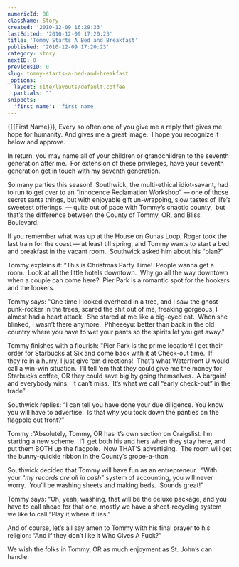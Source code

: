 ```yaml
---
numericId: 88
className: Story
created: '2010-12-09 16:29:33'
lastEdited: '2010-12-09 17:20:23'
title: 'Tommy Starts A Bed and Breakfast'
published: '2010-12-09 17:20:23'
category: story
nextID: 0
previousID: 0
slug: tommy-starts-a-bed-and-breakfast
_options:
  layout: site/layouts/default.coffee
  partials: ""
snippets:
  'first name': 'first name'
---
```

{{{First Name}}}, Every so often one of you give me a reply that gives me hope for humanity. And gives me a great image.&nbsp; I hope you recognize it below and approve.

In return, you may name all of your children or grandchildren to the seventh generation after me.&nbsp; For extension of these privileges, have your seventh generation get in touch with my seventh generation.

So many parties this season!&nbsp; Southwick, the multi-ethical idiot-savant, had to run to get over to an &ldquo;Innocence Reclamation Workshop&rdquo; &mdash; one of those secret santa things, but with enjoyable gift un-wrapping, slow tastes of life&rsquo;s sweetest offerings. &mdash; quite out of pace with Tommy&rsquo;s chaotic county,&nbsp; but that&rsquo;s the difference between the County of Tommy, OR, and Bliss Boulevard.

If you remember what was up at the House on Gunas Loop, Roger took the last train for the coast &mdash; at least till spring, and Tommy wants to start a bed and breakfast in the vacant room.&nbsp; Southwick asked him about his &ldquo;plan?&rdquo;

Tommy explains it: &ldquo;This is Christmas Party Time!&nbsp; People wanna get a room.&nbsp; Look at all the little hotels downtown.&nbsp; Why go all the way downtown when a couple can come here?&nbsp; Pier Park is a romantic spot for the hookers and the lookers.

Tommy says: &quot;One time I looked overhead in a tree, and I saw the ghost punk-rocker in the trees, scared the shit out of me, freaking gorgeous, I almost had a heart attack.&nbsp; She stared at me like a big-eyed cat.&nbsp; When she blinked, I wasn&rsquo;t there anymore.&nbsp; Phheeeyu: better than back in the old country where you have to wet your pants so the spirits let you get away.&quot;

Tommy finishes with a flourish: &quot;Pier Park is the prime location! I get their order for Starbucks at Six and come back with it at Check-out time.&nbsp; If they&rsquo;re in a hurry, I just give &lsquo;em directions!&nbsp; That&rsquo;s what Waterfront U would call a win-win situation.&nbsp; I&rsquo;ll tell &lsquo;em that they could give me the money for Starbucks coffee, OR they could save big by going themselves.&nbsp; A bargain!&nbsp; and everybody wins.&nbsp; It can&rsquo;t miss.&nbsp; It&rsquo;s what we call &ldquo;early check-out&rdquo; in the trade&rdquo;

Southwick replies: &ldquo;I can tell you have done your due diligence. You know you will have to advertise.&nbsp; Is that why you took down the panties on the flagpole out front?&rdquo;

Tommy :&rdquo;Absolutely, Tommy, OR has it&rsquo;s own section on Craigslist. I&rsquo;m starting a new scheme.&nbsp; I&rsquo;ll get both his and hers when they stay here, and put them BOTH up the flagpole.&nbsp; Now THAT&rsquo;S advertising.&nbsp; The room will get the bunny-quickie ribbon in the County&rsquo;s grope-a-thon.

Southwick decided that Tommy will have fun as an entrepreneur.&nbsp; &ldquo;With your &ldquo;_my records are all in cash_&rdquo; system of accounting, you will never worry.&nbsp; You&rsquo;ll be washing sheets and making beds.&nbsp; Sounds great!&rdquo;

Tommy says: &ldquo;Oh, yeah, washing, that will be the deluxe package, and you have to call ahead for that one, mostly we have a sheet-recycling system we like to call &ldquo;Play it where it lies.&rdquo;

And of course, let&rsquo;s all say amen to Tommy with his final prayer to his religion: &ldquo;And if they don&rsquo;t like it Who Gives A Fuck?&rdquo;

We wish the folks in Tommy, OR as much enjoyment as St. John&rsquo;s can handle.

